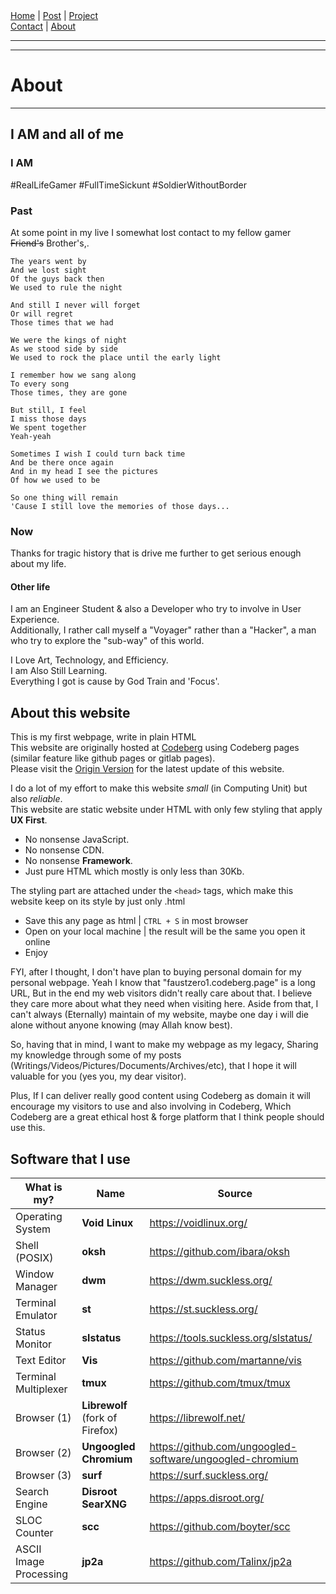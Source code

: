<nav>
<a href="./index.html">Home</a>
|
<a href="./post.html">Post</a>
|
<a href="./project.html">Project</a>
<nav class="div-right">
<a href="./contact.html">Contact</a>
|
<a href="./about.html">About</a>
</nav>
</nav>
</header>
<hr><hr>
<main>
<!-- Your Content Start After This Line -->


# About

---

## I AM and all of me

### I AM

 #RealLifeGamer #FullTimeSickunt #SoldierWithoutBorder

### Past

At some point in my live I somewhat lost contact to my fellow gamer <s>Friend's</s> Brother's,. 

```
The years went by
And we lost sight
Of the guys back then
We used to rule the night

And still I never will forget
Or will regret
Those times that we had

We were the kings of night
As we stood side by side
We used to rock the place until the early light

I remember how we sang along
To every song
Those times, they are gone

But still, I feel
I miss those days
We spent together
Yeah-yeah

Sometimes I wish I could turn back time
And be there once again
And in my head I see the pictures
Of how we used to be

So one thing will remain
'Cause I still love the memories of those days...
```

### Now

Thanks for tragic history that is drive me further to get serious enough about my life.

#### Other life

I am an Engineer Student & also a Developer who try to involve in User Experience.  
Additionally, I rather call myself a "Voyager" rather than a "Hacker", a man who try to explore the "sub-way" of this world.

I Love Art, Technology, and Efficiency.  
I am Also Still Learning.  
Everything I got is cause by God Train and 'Focus'.


## About this website

This is my first webpage, write in plain HTML  
This website are originally hosted at [Codeberg](https://codeberg.org) using Codeberg pages (similar feature like github pages or gitlab pages). <br>
Please visit the [Origin Version](https://faustzero1.codeberg.page) for the latest update of this website.  

I do a lot of my effort to make this website *small* (in Computing Unit) but also *reliable*.  
This website are static website under HTML with only few styling that apply **UX First**.  

* No nonsense JavaScript.  
* No nonsense CDN.  
* No nonsense **Framework**.  
* Just pure HTML which mostly is only less than 30Kb.  

The styling part are attached under the ```<head>``` tags, which make this website keep on its style by just only .html  

* Save this any page as html | ```CTRL + S``` in most browser  
* Open on your local machine | the result will be the same you open it online  
* Enjoy  

FYI, after I thought, I don't have plan to buying personal domain for my personal webpage. Yeah I know that "faustzero1.codeberg.page" is a long URL, But in the end my web visitors didn't really care about that. I believe they care more about what they need when visiting here. Aside from that, I can't always (Eternally) maintain of my website, maybe one day i will die alone without anyone knowing (may Allah know best).

So, having that in mind, I want to make my webpage as my legacy, Sharing my knowledge through some of my posts (Writings/Videos/Pictures/Documents/Archives/etc), that I hope it will valuable for you (yes you, my dear visitor).

Plus, If I can deliver really good content using Codeberg as domain it will encourage my visitors to use and also involving in Codeberg, Which Codeberg are a great ethical host & forge platform that I think people should use this.

## Software that I use

| What is my?            | Name                     		| Source                                                     |
| --------------------   | ------------------------------------ | ---------------------------------------------------------- |
| Operating System       | **Void Linux**           		| <https://voidlinux.org/>                                   |
| Shell (POSIX)          | **oksh**	           		| <https://github.com/ibara/oksh>                            |
| Window Manager         | **dwm**                  		| <https://dwm.suckless.org/>                                |
| Terminal Emulator      | **st**                   		| <https://st.suckless.org/>                                 |
| Status Monitor         | **slstatus**				| <https://tools.suckless.org/slstatus/>		     |
| Text Editor	         | **Vis**                          	| <https://github.com/martanne/vis>                          |
| Terminal Multiplexer   | **tmux**                         	| <https://github.com/tmux/tmux>                             |
| Browser (1)            | **Librewolf** (fork of Firefox)  	| <https://librewolf.net/>                                   |
| Browser (2)            | **Ungoogled Chromium**   		| <https://github.com/ungoogled-software/ungoogled-chromium> |
| Browser (3)            | **surf**                 		| <https://surf.suckless.org/>                               |
| Search Engine          | **Disroot SearXNG**      		| <https://apps.disroot.org/>                                |
| SLOC Counter           | **scc**                  		| <https://github.com/boyter/scc>                            |
| ASCII Image Processing | **jp2a**                  		| <https://github.com/Talinx/jp2a>                           |
